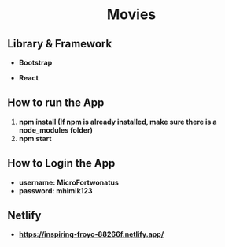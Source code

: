 <h1 align="center">
  <p align="center">Movies</p>
</h1>

## Library & Framework

- **Bootstrap**

- **React**

## How to run the App

1. **npm install (If npm is already installed, make sure there is a node_modules folder)**
2. **npm start**

## How to Login the App

- **username: MicroFortwonatus**
- **password: mhimik123**

## Netlify

- **https://inspiring-froyo-88266f.netlify.app/**
